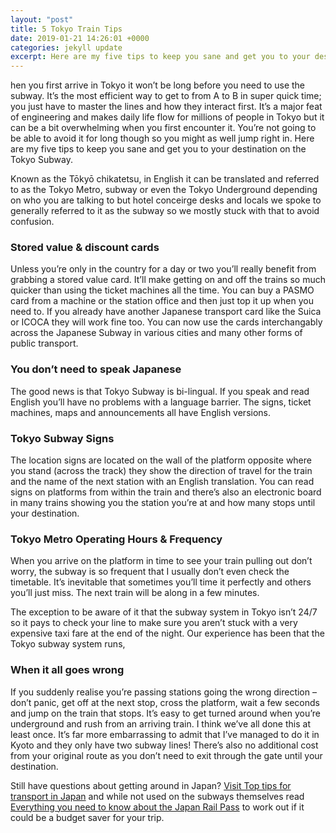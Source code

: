 ```yaml
---
layout: "post"
title: 5 Tokyo Train Tips
date: 2019-01-21 14:26:01 +0000
categories: jekyll update
excerpt: Here are my five tips to keep you sane and get you to your destination on the Tokyo Subway.
---
```


hen you first arrive in Tokyo it won’t be long before you need to use the subway. It’s the most efficient way to get to from A to B in super quick time; you just have to master the lines and how they interact first. It’s a major feat of engineering and makes daily life flow for millions of people in Tokyo but it can be a bit overwhelming when you first encounter it. You’re not going to be able to avoid it for long though so you might as well jump right in. Here are my five tips to keep you sane and get you to your destination on the Tokyo Subway.

Known as the Tōkyō chikatetsu, in English it can be translated and referred to as the Tokyo Metro, subway or even the Tokyo Underground depending on who you are talking to but hotel conceirge desks and locals we spoke to generally referred to it as the subway so we mostly stuck with that to avoid confusion.

### Stored value & discount cards

Unless you’re only in the country for a day or two you’ll really benefit from grabbing a stored value card. It’ll make getting on and off the trains so much quicker than using the ticket machines all the time. You can buy a PASMO card from a machine or the station office and then just top it up when you need to. If you already have another Japanese transport card like the Suica or ICOCA they will work fine too. You can now use the cards interchangably across the Japanese Subway in various cities and many other forms of public transport.

### You don’t need to speak Japanese

The good news is that Tokyo Subway is bi-lingual. If you speak and read English you’ll have no problems with a language barrier. The signs, ticket machines, maps and announcements all have English versions.

### Tokyo Subway Signs

The location signs are located on the wall of the platform opposite where you stand (across the track) they show the direction of travel for the train and the name of the next station with an English translation. You can read signs on platforms from within the train and there’s also an electronic board in many trains showing you the station you’re at and how many stops until your destination.

### Tokyo Metro Operating Hours & Frequency

When you arrive on the platform in time to see your train pulling out don’t worry, the subway is so frequent that I usually don’t even check the timetable. It’s inevitable that sometimes you’ll time it perfectly and others you’ll just miss. The next train will be along in a few minutes.

The exception to be aware of it that the subway system in Tokyo isn’t 24/7 so it pays to check your line to make sure you aren’t stuck with a very expensive taxi fare at the end of the night. Our experience has been that the Tokyo subway system runs,

### When it all goes wrong

If you suddenly realise you’re passing stations going the wrong direction – don’t panic, get off at the next stop, cross the platform, wait a few seconds and jump on the train that stops. It’s easy to get turned around when you’re underground and rush from an arriving train. I think we’ve all done this at least once. It’s far more embarrassing to admit that I’ve managed to do it in Kyoto and they only have two subway lines! There’s also no additional cost from your original route as you don’t need to exit through the gate until your destination.

Still have questions about getting around in Japan? [Visit Top tips for transport in Japan](https://www.2aussietravellers.com/top-tips-for-transport-in-japan/) and while not used on the subways themselves read [Everything you need to know about the Japan Rail Pass](https://www.2aussietravellers.com/japan-rail-pass/) to work out if it could be a budget saver for your trip.
